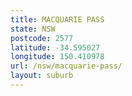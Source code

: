 ```yaml
---
title: MACQUARIE PASS
state: NSW
postcode: 2577
latitude: -34.595027
longitude: 150.410978
url: /nsw/macquarie-pass/
layout: suburb
---
```

